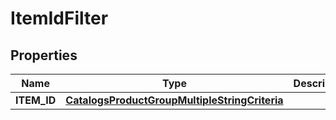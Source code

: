 
# ItemIdFilter

## Properties
Name | Type | Description | Notes
------------ | ------------- | ------------- | -------------
**ITEM_ID** | [**CatalogsProductGroupMultipleStringCriteria**](.md) |  | 



